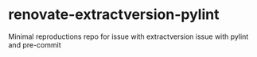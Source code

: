 # renovate-extractversion-pylint
Minimal reproductions repo for issue with extractversion issue with pylint and pre-commit
